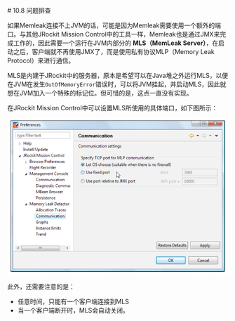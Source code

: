 <a name="10.8" />
# 10.8 问题排查

如果Memleak连接不上JVM的话，可能是因为Memleak需要使用一个额外的端口。与其他JRockit Mission Control中的工具一样，Memleak也是通过JMX来完成工作的，因此需要一个运行在JVM内部分的 **MLS（MemLeak Server）**，在启动之后，客户端就不再使用JMX了，而是使用私有协议MLP（Memory Leak Protocol）来进行通信。

MLS是内建于JRockit中的服务器，原本是希望可以在Java堆之外运行MLS，以便在JVM在发生`OutOfMemoryError`错误时，可以将JVM挂起，并启动MLS，因此就想在JVM加入一个特殊的标记位。但可惜的是，这点一直没有实现。

在JRockit Mission Control中可以设置MLS所使用的具体端口，如下图所示：

![Figure 9-62][1]

此外，还需要注意的是：

* 任意时间，只能有一个客户端连接到MLS
* 当一个客户端断开时，MLS会自动关闭。




[1]:    ../images/9-62.jpg
